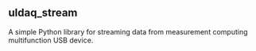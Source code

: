 ## uldaq_stream 

A simple Python library for streaming data from measurement computing 
multifunction USB device.





